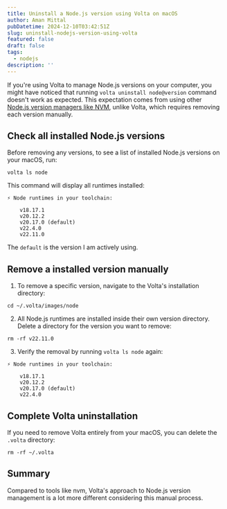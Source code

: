 ```yaml
---
title: Uninstall a Node.js version using Volta on macOS
author: Aman Mittal
pubDatetime: 2024-12-10T03:42:51Z
slug: uninstall-nodejs-version-using-volta
featured: false
draft: false
tags:
  - nodejs
description: ''
---
```


If you're using Volta to manage Node.js versions on your computer, you might have noticed that running `volta uninstall node@version` command doesn't work as expected. This expectation comes from using other [Node.js version managers like NVM](/blog/install-nodejs-using-nvm-on-macos-m1/#uninstall-a-nodejs-version), unlike Volta, which requires removing each version manually.

## Check all installed Node.js versions

Before removing any versions, to see a list of installed Node.js versions on your macOS, run:

```shell
volta ls node
```

This command will display all runtimes installed:

```shell
⚡️ Node runtimes in your toolchain:

    v18.17.1
    v20.12.2
    v20.17.0 (default)
    v22.4.0
    v22.11.0
```

The `default` is the version I am actively using.

## Remove a installed version manually

1. To remove a specific version, navigate to the Volta's installation directory:

```shell
cd ~/.volta/images/node
```

2. All Node.js runtimes are installed inside their own version directory. Delete a directory for the version you want to remove:

```shell
rm -rf v22.11.0
```

3. Verify the removal by running `volta ls node` again:

```shell
⚡️ Node runtimes in your toolchain:

    v18.17.1
    v20.12.2
    v20.17.0 (default)
    v22.4.0
```

## Complete Volta uninstallation

If you need to remove Volta entirely from your macOS, you can delete the `.volta` directory:

```shell
rm -rf ~/.volta
```

## Summary

Compared to tools like nvm, Volta's approach to Node.js version management is a lot more different considering this manual process.

